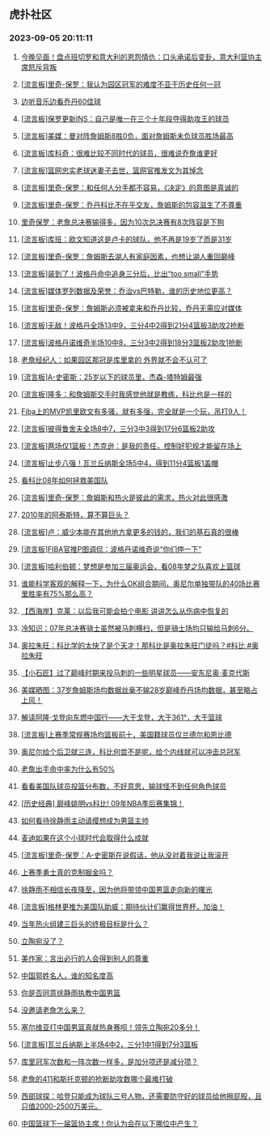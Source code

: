 ## 虎扑社区 
### 2023-09-05 20:11:11

1. [今晚见面！盘点班切罗和意大利的恩怨情仇：口头承诺后变卦，意大利篮协主席怒斥背叛](https://bbs.hupu.com/61999914.html)

2. [[流言板]里奇-保罗：我认为园区冠军的难度不亚于历史任何一冠](https://bbs.hupu.com/62001267.html)

3. [边听音乐边看乔丹60佳球](https://bbs.hupu.com/61996580.html)

4. [[流言板]保罗更新INS：自己是唯一在三个十年段夺得助攻王的球员](https://bbs.hupu.com/61995975.html)

5. [[流言板]美媒：曼对阵詹姆斯8胜0负，面对詹姆斯未负球员胜场最高](https://bbs.hupu.com/62000053.html)

6. [[流言板]库科奇：很难比较不同时代的球员，很难说乔詹谁更好](https://bbs.hupu.com/61998583.html)

7. [[流言板]篮网忠实老球迷妻子去世，篮网官推发文为其悼念](https://bbs.hupu.com/62000346.html)

8. [[流言板]里奇-保罗：和任何人分手都不容易，《决定》的意图是真诚的](https://bbs.hupu.com/61995931.html)

9. [[流言板]里奇-保罗：乔丹科比不在乎交友，詹姆斯的包容滋生了不尊重](https://bbs.hupu.com/61994543.html)

10. [里奇保罗：老詹总决赛输得多，因为10次总决赛有8次阵容是下狗](https://bbs.hupu.com/62000413.html)

11. [[流言板]库班：欧文知道这是卢卡的球队，他不再是19岁了而是31岁](https://bbs.hupu.com/61996608.html)

12. [[流言板]里奇-保罗：詹姆斯去湖人有家庭因素，也想让湖人重回巅峰](https://bbs.hupu.com/61996922.html)

13. [[流言板]装到了！波格丹命中追身三分后，比出“too small”手势](https://bbs.hupu.com/62000645.html)

14. [[流言板]媒体罗列数据及荣誉：乔治vs巴特勒，谁的历史地位更高？](https://bbs.hupu.com/61997719.html)

15. [[流言板]里奇-保罗：詹姆斯必须被拿来和乔丹比较，乔丹无需应对媒体](https://bbs.hupu.com/61995487.html)

16. [[流言板]无敌！波格丹全场13中9，三分4中2得到21分4篮板3助攻2抢断](https://bbs.hupu.com/62001173.html)

17. [[流言板]波格丹诺维奇半场10中8，三分3中2得到18分3篮板2助攻1抢断](https://bbs.hupu.com/62000521.html)

18. [老詹经纪人：如果园区那冠是库里拿的 外界就不会不认可了](https://bbs.hupu.com/61994077.html)

19. [[流言板]A-史密斯：25岁以下的球员里，杰森-塔特姆最强](https://bbs.hupu.com/61994495.html)

20. [[流言板]隆多：和詹姆斯交手时我感觉他就是教练，科比也是一样的](https://bbs.hupu.com/61997566.html)

21. [Fiba上的MVP凯里欧文有多骚，就有多强，完全就是一个玩，吊打9人！](https://bbs.hupu.com/61994415.html)

22. [[流言板]彼得鲁舍夫全场8中7，三分3中3得到17分6篮板2助攻](https://bbs.hupu.com/62001208.html)

23. [[流言板]两场仅1篮板！杰克逊：是我的责任，控制好犯规才能留在场上](https://bbs.hupu.com/61996376.html)

24. [[流言板]止步八强！瓦兰丘纳斯全场5中4，得到11分4篮板1盖帽](https://bbs.hupu.com/62001176.html)

25. [看科比08年如何拯救美国队](https://bbs.hupu.com/61996995.html)

26. [[流言板]里奇-保罗：詹姆斯和热火是彼此的需求，热火对此很感激](https://bbs.hupu.com/61996386.html)

27. [2010年的阿泰斯特，算不算巨头？](https://bbs.hupu.com/61999044.html)

28. [[流言板]卢：威少本能在其他地方拿更多的钱的，我们的基石真的很棒](https://bbs.hupu.com/61997270.html)

29. [[流言板]FIBA官推P图调侃：波格丹诺维奇说“你们停一下”](https://bbs.hupu.com/62001405.html)

30. [[流言板]哈利伯顿：梦想是参加三届奥运会，看08年梦之队喜欢上篮球](https://bbs.hupu.com/62001626.html)

31. [谁能科学客观的解释一下，为什么OK组合期间，奥尼尔单独带队的40场比赛里胜率有75%那么高？](https://bbs.hupu.com/62000316.html)

32. [【西海岸】克莱：以后我可能会拍个电影 讲讲怎么从伤病中恢复的](https://bbs.hupu.com/62000767.html)

33. [冷知识：07年总决赛骑士虽然被马刺横扫，但是骑士场均只输给马刺6分。](https://bbs.hupu.com/62001376.html)

34. [奥拉朱旺：科比学的太快了是个天才！那科比是奥拉朱旺门徒吗？#科比 #奥拉朱旺](https://bbs.hupu.com/62000061.html)

35. [【小石匠】过了巅峰时期来投马刺的一些明星球员——安东尼奥·麦克代斯](https://bbs.hupu.com/62000550.html)

36. [美媒晒图：37岁詹姆斯场均数据丝毫不输28岁巅峰乔丹场均数据，甚至略占上风！](https://bbs.hupu.com/62001418.html)

37. [解读阿隆·戈登向东燃中国行——大于戈登，大于361°，大于篮球](https://bbs.hupu.com/61996269.html)

38. [[流言板]上赛季常规赛场均篮板前十，美国籍球员仅兰德尔和恩比德](https://bbs.hupu.com/61994999.html)

39. [奥尼尔给个后卫就三连，科比何尝不是呢，给个内线就可以冲击总冠军](https://bbs.hupu.com/62001509.html)

40. [老詹出手命中率为什么有50%](https://bbs.hupu.com/62000245.html)

41. [看看美国队球员投篮分布数，不好意思，输球怪不到任何角色球员](https://bbs.hupu.com/62001117.html)

42. [[历史经典] 巅峰姚明vs科比! 09年NBA季后赛集锦！](https://bbs.hupu.com/62000237.html)

43. [如何看待徐静雨主动请缨想成为男篮主帅](https://bbs.hupu.com/62001164.html)

44. [麦迪如果在这个小球时代会取得什么成就](https://bbs.hupu.com/62001328.html)

45. [[流言板]里奇-保罗：A-史密斯在说假话，他从没对着我说让我滚开](https://bbs.hupu.com/61994711.html)

46. [上赛季勇士真的克制掘金吗？](https://bbs.hupu.com/62000509.html)

47. [徐静雨不相信长夜降至，因为他将带领中国男篮走向新的曙光](https://bbs.hupu.com/62001463.html)

48. [[流言板]格林更推为美国队助威：期待伙计们赢得世界杯，加油！](https://bbs.hupu.com/61999997.html)

49. [当年热火组建三巨头的终极目标是什么？](https://bbs.hupu.com/62001356.html)

50. [立陶宛没了？](https://bbs.hupu.com/62000851.html)

51. [美作家：言出必行的人会得到别人的尊重](https://bbs.hupu.com/62001160.html)

52. [中国郭姓名人，谁的知名度高](https://bbs.hupu.com/62000270.html)

53. [你是否同意徐静雨执教中国男篮](https://bbs.hupu.com/62000963.html)

54. [没邀请老詹怎么来？](https://bbs.hupu.com/62000398.html)

55. [塞尔维亚打中国男篮真就热身赛呗！领先立陶宛20多分！](https://bbs.hupu.com/62000971.html)

56. [[流言板]瓦兰丘纳斯上半场4中2，三分1中1得到7分3篮板](https://bbs.hupu.com/62000526.html)

57. [库里冠军次数和一阵次数一样多，是加分项还是减分项？](https://bbs.hupu.com/62000919.html)

58. [老詹的411和斯托克顿的抢断助攻数哪个最难打破](https://bbs.hupu.com/62000211.html)

59. [西部球探：哈登只能成为球队三号人物，还需要防守好的球员给他擦屁股，且只值2000-2500万美元。](https://bbs.hupu.com/62000507.html)

60. [中国篮球下一届篮协主席！你认为会在以下哪位中产生？](https://bbs.hupu.com/62000884.html)

